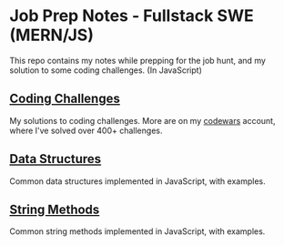 # Job Prep Notes - Fullstack SWE (MERN/JS)

This repo contains my notes while prepping for the job hunt, and my solution to some coding challenges. (In JavaScript)

## [Coding Challenges](coding-challenges)

My solutions to coding challenges. More are on my [codewars](https://www.codewars.com/users/jasoncarr95) account, where I've solved over 400+ challenges.

## [Data Structures](data-structures)

Common data structures implemented in JavaScript, with examples.

## [String Methods](string-methods/README.md)

Common string methods implemented in JavaScript, with examples.

<!-- ## [Array Methods](string-methods/README.md)

Common string methods implemented in JavaScript, with examples. -->
